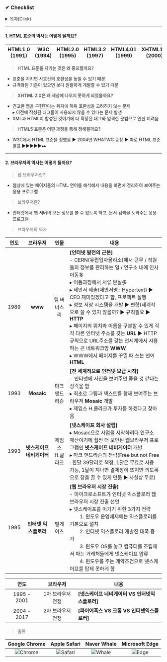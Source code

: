 ### ✔ Checklist

<details>
<summary>목차(Click)</summary>
　　⭐ [HTML 표준 역사](1.-HTML-표준의-역사는-어떻게-될까요?)<br>
　　　　　▫ [HTML 표준 중요성](HTML-표준을-지키는-것은-왜-중요할까요?)<br>
　　　　　▫ [XHTML 2.0](XHTML-2.0은-왜-세상에-나오지-못하게-되었을까요?)<br>
　　　　　▫ [HTML5 표준](HTML5-표준은-어떤-과정을-통해-정해질까요?)<br>
　　⭐ [브라우저의 역사](2.-브라우저의-역사는-어떻게-될까요?)<br>
　　　　　▫ [IE 브라우저 시장 독점](Internet-Explorer가-브라우저-시장을-독점하면서-어떤-문제가-일어났고,-이-문제는-어떻게-해결되었을까요?)<br>
　　　　　▫ [브라우저별 점유율](현재-시점에-브라우저별-점유율은-어떻게-될까요?-이-브라우저별-점유율을-알아보는-것은-왜-중요할까요?)<br>
　　　　　▫ [브라우저 엔진(렌더링 엔진)](브라우저-엔진(렌더링-엔진)이란-무엇일까요?-어떤-브라우저들이-어떤-엔진을-쓸까요?)<br>
　　　　　▫ [최신 브라우저](모바일-시대-이후,-최근에-출시된-브라우저들은-어떤-특징을-가지고-있을까요?)<br>
　　⭐ [HTML 문서 구조](3.-HTML-문서는-어떤-구조로-이루어져-있나요?)<br>
　　　　　▫ [`<head>` 종류와 역할](`<head>`에-자주-들어가는-엘리먼트들은-어떤-것이-있고,-어떤-역할을-할까요?)<br>
　　　　　▫ [시맨틱 태그](시맨틱-태그는-무엇일까요?)<br>
　　　　　▫ [블록 VS 인라인](블록-레벨-엘리먼트와-인라인-엘리먼트는-어떤-차이가-있을까요?)
</details>

---

#### 1. HTML 표준의 역사는 어떻게 될까요?
|HTML1.0 (1991)|W3C (1994)|HTML2.0 (1995)|HTML3.2 (1997)|HTML4.01 (1999)|XHTML1.0 (2000)|WHATWG (2004)|HTML5 (2007)|
|:-:|:-:|:-:|:-:|:-:|:-:|:-:|:-:|
> **HTML 표준을 지키는 것은 왜 중요할까요?**  
- 표준을 지키면 사호간의 호환성을 높일 수 있기 때문
- 규격화된 기준이 있으면 보다 원활하게 개발할 수 있기 때문
> **XHTML 2.0은 왜 세상에 나오지 못하게 되었을까요?**  
- 견고한 웹을 구현한다는 취지에 하위 호환성을 고려하지 않는 문제  
▸ 이전에 작성된 태그들이 사용되지 않을 수 있다는 문제 발생
- XML과 HTML이 합성된 것이기에 더 확장된 태그와 엄격한 문법으로 인한 어려움
> **HTML5 표준은 어떤 과정을 통해 정해질까요?**  
- W3C에서 HTML 표준을 정했음 ▶ 2004년 WHATWG 등장 ▶ 따로 HTML 표준 발표 ▶▶▶▶▶▸▸

---

#### 2. 브라우저의 역사는 어떻게 될까요?
> 웹 브라우저란?
- 웹상에 있는 페이지들의 HTML 언어를 해석해서 내용을 화면에 정리하여 보여주는 응용 프로그램
> 브라우저란?
- 인터넷에서 웹 서버의 모든 정보를 볼 수 있도록 하고, 문서 검색을 도와주는 응용 프로그램
> 브라우저의 역사

|연도|브라우저|인물|내용|
|:-:|:-:|:-:|---|
|1989|**www**|팀 버너스리|**[인터넷 발전의 근본]**<br>- CERN(유럽입자물리소)에서 근무 / 직원들의 정보를 관리하는 일 / 연구소 내에 인사이동多<br>▸ 이동과정에서 서류 분실多<br>▸ 제안서 제출(제안서명 : Hypertext) ▶ CEO 재미있겠다고 함, 프로젝트 실행<br>▸ 정보 저장 시스템을 개발 ▶ 편함(세계적으로 쓸 수 있지 않을까? ▶ 규칙필요 ▶ **HTTP** <br>▸ 페이지의 위치와 이름을 구분할 수 있게 각각 다른 인터넷 주소를 갖는 **URL** ▶ HTTP규칙으로 URL주소를 갖는 전세계에서 사용하는 큰 네트워크망 **WWW**<br>▸ WWW에서 페이지를 꾸밀 때 쓰는 언어 **HTML**|
|1993|**Mosaic**|마크 앤드리슨|**[전 세계적으로 인터넷 보급 시작]**<br>- 인터넷에 사진을 보여주면 좋을 것 같다는 상각을 함<br>▸ 최초로 그림과 텍스트를 함께 보여주는 브라우저 **Mosaic** 개발<br>▸ 제임스 H.클라크가 투자를 하겠다고 찾아옴|
|1993|**넷스케이프 네비게이터**|제임스 H.클라크|**[넷스케이프 회사 설립]**<br>▸ Mosaic으로 사업을 시작하려다 연구소 재산이기에 훨씬 더 보안된 웹브라우저 프로그램인 **넷스케이프 네비게이터** 개발<br>▸ 마크 앤드리슨의 전략(Free but not Free : 한달 39달러로 책정, 1달은 무료로 사용 가능, 1달이 지나면 결제창이 뜨지만 의도록으로 창을 끌 수 있게 만듦 ▶ 사실상 무료)|
|1995|**인터넷 익스플로러**|빌게이츠|**[웹 브라우저 시장 진출]**<br>- 마이크로소프트가 인터넷 익스플로러 웹 브라우저 시장 진출 선언<br>▸ 넷스케이프를 이기기 위한 3가지 전략<br>　　1. 윈도우 운영체제에는 익스플로러를 기본으로 설치<br>　　2. 인터넷 익스플로러 개발진 대폭 증가<br>　　3. 윈도우 OS를 놓고 컴퓨터를 조립해서 파는 거래처들에게 넷스케이프 압류<br>　　4. 윈도우를 주는 계약조건으로 넷스케이프를 탑제 못하게 함|

|연도|브라우저|내용|
|:-:|:-:|---|
|1995 - 2001|1차 브라우저 전쟁|**[넷스케이프 네비게이터 VS 인터넷익스플로러]**|
|2004 - 2017|2차 브라우저 전쟁|**[파이어폭스 VS 크롬 VS 인터넷익스플로러]**|


> 종류

|Google Chrome|Apple Safari|Naver Whale|Microsoft Edge|
|:-:|:-:|:-:|:-:|
|![Chrome](https://velog.velcdn.com/images%2Fhahan%2Fpost%2Ff2d1de0e-3553-4919-943b-08b5a247c317%2Fimage.png)|![Safari](https://velog.velcdn.com/images%2Fhahan%2Fpost%2F32a910f5-45ff-49a3-acbc-7a6cccd08da8%2Fimage.png)|![Whale](https://velog.velcdn.com/images%2Fhahan%2Fpost%2F562d1b0a-e317-4e1c-8c6d-5227b32e18c8%2Fimage.png)|![Edge](https://velog.velcdn.com/images%2Fhahan%2Fpost%2Fce0fd12f-c5fe-47dd-80e8-cdb83d5efa37%2Fimage.png)|  
